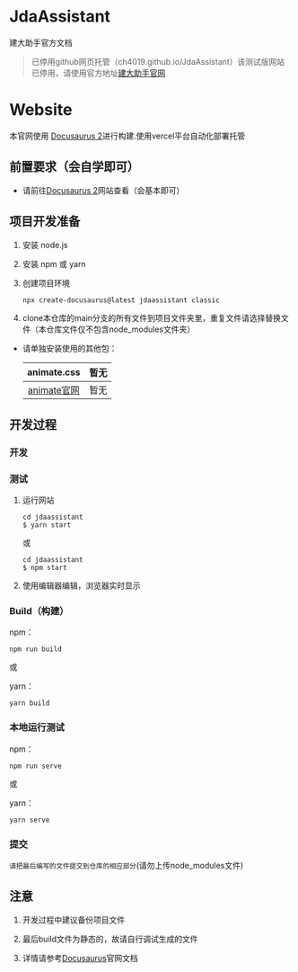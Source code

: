 # JdaAssistant

建大助手官方文档

>已停用github网页托管（ch4019.github.io/JdaAssistant）该测试版网站已停用，请使用官方地址[建大助手官网](https://jdaassistant.ch4019.fun/)

# Website

本官网使用 [Docusaurus 2](https://docusaurus.io/)进行构建.使用vercel平台自动化部署托管

## 前置要求（会自学即可）

- 请前往[Docusaurus 2](https://docusaurus.io/)网站查看（会基本即可）

## 项目开发准备

1. 安装 node.js

2. 安装 npm 或 yarn

3. 创建项目环境

   ```
   npx create-docusaurus@latest jdaassistant classic
   ```
4. clone本仓库的main分支的所有文件到项目文件夹里，重复文件请选择替换文件（本仓库文件仅不包含node_modules文件夹）

- 请单独安装使用的其他包：

   | animate.css | 暂无 |
   | :----: | :----: |
   | [animate官网](https://docusaurus.io/zh-CN) | 暂无 |

## 开发过程

### 开发


### 测试

1. 运行网站

   ```
   cd jdaassistant
   $ yarn start
   ```
   或
   ```
   cd jdaassistant
   $ npm start
   ```

2. 使用编辑器编辑，浏览器实时显示

### Build（构建）

   npm：

   ```
   npm run build
   ```

   或

   yarn：

   ```
   yarn build
   ```

### 本地运行测试

   npm：

   ```
   npm run serve
   ```
   或

   yarn：

   ```
   yarn serve
   ```

### 提交

`请把最后编写的文件提交到仓库的相应部分`(请勿上传node_modules文件)

## 注意

1. 开发过程中建议备份项目文件

2. 最后build文件为静态的，故请自行调试生成的文件

3. 详情请参考[Docusaurus](https://docusaurus.io/zh-CN/)官网文档
